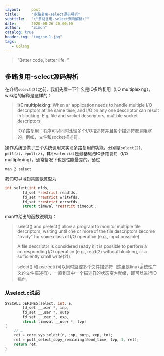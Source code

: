 ```yaml
---
layout:     post
title:      "多路复用-select源码解析"
subtitle:   "\"多路复用-select源码解析\""
date:       2020-08-26 20:00:00
author:     "Simon"
catalog: true
header-img: "img/se-1.jpg"
tags:
   - Golang
---
```


> “Better code, better life. ”

## 多路复用-select源码解析

在介绍`select(2)`之前，我们先看一下什么是IO多路复用（I/O multiplexing），wiki给的解释是这样的：

> **I/O multiplexing**: When an application needs to handle multiple I/O descriptors at the same time, and I/O on any one descriptor can result in blocking. E.g. file and socket descriptors, multiple socket descriptors
>
> IO多路复用：程序可以同时处理多个I/O描述符并且每个描述符都是阻塞的。例如，文件和socket描述符。

操作系统提供了三个系统调用来实现多路复用的功能，分别是`select(2)`、`poll(2)`、`epoll(2)`。其中`select(2)`是最基础的IO多路复用（I/O multiplexing），通常情况下也是性能最差的。通过

```shell
man 2 select
```

我们可以得到其函数原型为

```c
int select(int nfds, 
        fd_set *restrict readfds, 
        fd_set *restrict writefds, 
        fd_set *restrict errorfds, 
        struct timeval *restrict timeout);
```

man中给出的函数说明为：

> select()  and  pselect() allow a program to monitor multiple file descriptors, waiting until one or more of the file descriptors become "ready" for some class of I/O operation (e.g., input possible).
>
> A file descriptor is considered ready if it is possible to perform a corresponding I/O operation  (e.g.,  read(2)  without blocking, or a sufficiently small write(2)).
>
> select()  和 pselect()可以同时监控多个文件描述符（这里是linux系统性广义的文件描述符），一直到其中一个描述符的状态变为就绪，即可以进行IO操作。

### 从select.c说起

```c
SYSCALL_DEFINE5(select, int, n, 
        fd_set __user *, inp, 
        fd_set __user *, outp, 
        fd_set __user *, exp, 
        struct timeval __user *, tvp)
{
    // …
    ret = core_sys_select(n, inp, outp, exp, to);
    ret = poll_select_copy_remaining(&end_time, tvp, 1, ret);
    return ret;
}


```

